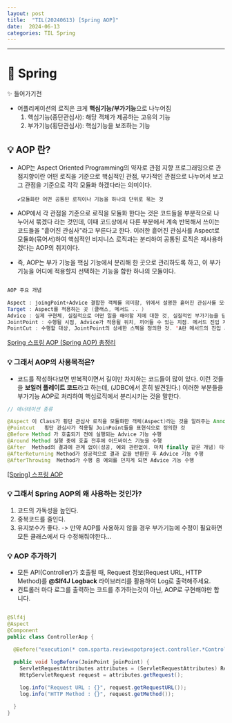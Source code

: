 ```yaml
---
layout: post
title:  "TIL(20240613) [Spring AOP]"
date:  2024-06-13
categories: TIL Spring
---
```


---------------------------------------------------------------------

# 📌 Spring

✨ 들어가기전
- 어플리케이션의 로직은 크게 **핵심기능/부가기능**으로 나누어짐
    1) 핵심기능(종단관심사): 해당 객체가 제공하는 고유의 기능 
    2) 부가기능(횡단관심사): 핵심기능을 보조하는 기능
  


## 💡 AOP 란?

- AOP는 Aspect Oriented Programming의 약자로 관점 지향 프로그래밍으로 관점지향이란 어떤 로직을 기준으로 핵심적인 관점, 부가적인 관점으로 나누어서 보고 그 관점을 기준으로 각각 모듈화 하겠다라는 의미이다.

      ✔모듈화란 어떤 공통된 로직이나 기능을 하나의 단위로 묶는 것

- AOP에서 각 관점을 기준으로 로직을 모듈화 한다는 것은 코드들을 부분적으로 나누어서 묶겠다 라는 것인데, 이때 코드상에서 다른 부분에서 계속 반복해서 쓰이는 코드들을 "흩어진 관심사"라고 부른다고 한다. 이러한 흩어진 관심사를 Aspect로 모듈화(묶어서)하여 핵심적인 비지니스 로직과는 분리하여 공통된 로직은 재사용하겠다는 AOP의 취지이다.

- 즉, AOP는 부가 기능을 핵심 기능에서 분리해 한 곳으로 관리하도록 하고, 이 부가 기능을 어디에 적용할지 선택하는 기능을 합한 하나의 모듈이다. 


```java

AOP 주요 개념

Aspect : joingPoint+Advice 결합한 객체를 의미함, 위에서 설명한 흩어진 관심사를 모듈화 한 것. 주로 부가기능을 모듈화함.
Target : Aspect를 적용하는 곳 (클래스, 메서드 .. )
Advice : 실제 구현체, 실질적으로 어떤 일을 해야할 지에 대한 것, 실질적인 부가기능을 담은 구현체
JointPoint : 수행될 시점, Advice가 적용될 위치, 끼어들 수 있는 지점. 메서드 진입 지점, 생성자 호출 시점, 필드에서 값을 꺼내올 때 등 다양한 시점에 적용가능
PointCut : 수행할 대상, JointPoint의 상세한 스펙을 정의한 것. 'A란 메서드의 진입 시점에 호출할 것'과 같이 더욱 구체적으로 Advice가 실행될 지점을 정할 수 있음

```

[Spring 스프링 AOP (Spring AOP) 총정리](https://engkimbs.tistory.com/entry/스프링AOP)


### 💡 그래서 AOP의 사용목적은?

- 코드를 작성하다보면 반복적이면서 길이만 차지하는 코드들이 많이 있다. 이런 것들을 **보일러 플레이트 코드**라고 하는데, (JDBC에서 흔히 발견된다.) 이러한 부분들을 부가기능 AOP로 처리하여 핵심로직에서 분리시키는 것을 말한다. 

```java
// 애너테이션 종류

@Aspect	이 Class가 횡단 관심사 로직을 모듈화한 객체(Aspect)라는 것을 알려주는 Annotation
@Pointcut	횡단 관심사가 적용될 JoinPoint들을 표현식으로 정의한 것
@Before	Method 가 호출되기 전에 실행되는 Advice 기능 수행
@Around	Method 실행 중에 호출 전후에 어드바이스 기능을 수행
@After	Method의 결과에 관계 없이(성공, 예외 관련없이. 마치 finally 같은 개념) 타겟 메소드가 완료되면 어드바이스 기능을 수행
@AfterReturning	Method가 성공적으로 결과 값을 반환한 후 Advice 기능 수행
@AfterThrowing	Method가 수행 중 예외를 던지게 되면 Advice 기능 수행

```

[[Spring] 스프링 AOP](https://hstory0208.tistory.com/entry/Spring-%EC%8A%A4%ED%94%84%EB%A7%81-AOPAspect-Oriented-Programming%EB%9E%80-Aspect)

### 💡 그래서 Spring AOP의 왜 사용하는 것인가? 

1) 코드의 가독성을 높인다. 
2) 중복코드를 줄인다.
3) 유지보수가 좋다. -> 만약 AOP를 사용하지 않을 경우 부가기능에 수정이 필요하면 모든 클래스에서 다 수정해줘야한다... 


### 💡 AOP 추가하기

- 모든 API(Controller)가 호출될 때, Request 정보(Request URL, HTTP Method)를 **@Slf4J Logback** 라이브러리를  활용하여 Log로 출력해주세요.
- 컨트롤러 마다 로그를 출력하는 코드를 추가하는것이 아닌, AOP로 구현해야만 합니다.


```java

@Slf4j
@Aspect
@Component
public class ControllerAop {

  @Before("execution(* com.sparta.reviewspotproject.controller.*Controller.*(..))")
  
  public void logBefore(JoinPoint joinPoint) {
    ServletRequestAttributes attributes = (ServletRequestAttributes) RequestContextHolder.getRequestAttributes();
    HttpServletRequest request = attributes.getRequest();

    log.info("Request URL : {}", request.getRequestURL());
    log.info("HTTP Method : {}", request.getMethod());

  }
}


```








